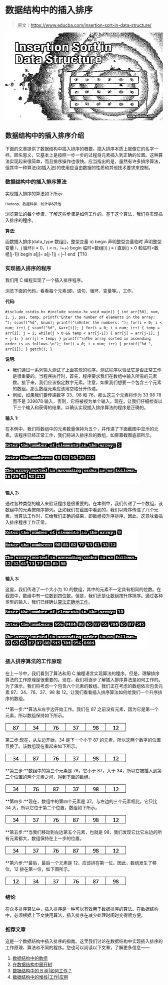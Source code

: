 # 数据结构中的插入排序

> 原文：<https://www.educba.com/insertion-sort-in-data-structure/>

![Insertion Sort in Data Structure](img/871fb166c08109c1ce6d2a0864583de0.png)



## 数据结构中的插入排序介绍

下面的文章提供了数据结构中插入排序的概要。插入排序本质上就像它的名字一样。顾名思义，它基本上是按照一步一步的过程将元素插入到正确的位置。这种算法实现起来很简单，而且排序操作也很快。应当指出的是，虽然有许多排序算法，但其中一种算法(如插入法)的使用应当由数据的性质和其他技术要求来控制。

### 数据结构中的插入排序算法

实现插入排序的算法如下所示:

<small>Hadoop、数据科学、统计学&其他</small>

浏览算法的每个步骤，了解这些步骤是如何工作的。基于这个算法，我们将实现插入排序的程序。

**算法:**

函数插入排序(data_type 数组[]，整型变量 n)
begin
声明整型变量临时
声明整型变量 I，j
循环(i = 0，i < n，i++)
begin
临时=数组[i] j = i
直到(j > 0 和临时<数组[j-1])
begin
a[j]= a[j-1]j = j–1
end【T10

### 实现插入排序的程序

我们用 C 编程实现了一个插入排序程序。

浏览下面的代码，看看每个元素(即。语句、循环、变量等。，工作。

**代码:**

`#include <stdio.h>
#include <conio.h>
void main()
{
int arr[50], num, i, j, pos, temp;
printf("Enter the number of elements in the array: ");
scanf("%d", &num);
printf("\nEnter the numbers: ");
for(i = 0; i < num; i++)
{
scanf("%d", &arr[i]);
}
for(i = 0; i < num; i++)
{
temp = arr[i];
j = i;
while(j > 0 && temp < arr[j-1])
{
arr[j] = arr[j-1];
j = j-1;
}
arr[j] = temp;
}
printf("\nThe array sorted in ascending order is as follows.\n");
for(i = 0; i < num; i++)
{
printf("%d ", arr[i]);
}
getch();
}`

**说明:**

*   我们通过一系列输入测试了上面实现的程序。测试程序以验证它是否正常工作是很重要的。当程序执行时，首先，程序要求我们在数组中输入所需的元素数。接下来，我们应该指定数字元素。注意，如果我们想要一个包含三个元素的数组，那么数组元素应该用空格分开传递。
*   例如，如果我们要传递数字 33、98 和 76，那么这三个元素将作为 33 98 78 而不是 339878 输入，否则，它将被视为单个输入。现在，让我们仔细检查以下三个输入和获得的结果，以确认实现插入排序算法的程序是正确的。

**输入 1:**

在本例中，我们将数组中的元素数量保持为五个，并传递了下面截图中显示的元素。该程序已经正常工作，我们将进入排序后的数组，如屏幕截图底部所示。

![Insertion Sort in Data Structure eg1](img/4a1ceb144a8f34165c064cc40eb7faeb.png)



**输入 2:**

通过各种类型的输入来验证程序是很重要的。在本例中，我们传递了一个数组，该数组中的元素按降序排列。正如我们在截图中看到的，我们以降序传递了八个元素。当算法工作时，它给我们正确的结果，即数组按升序排序。因此，这意味着插入排序程序工作正常。

![Insertion Sort in Data Structure eg2](img/ef6584d9d43e37705848f5f5690a9ba6.png)



**输入 3:**

这里，我们传递了一个大小为 10 的数组，其中的元素不一定具有相同的位数。在截图中，数组中有一位数到四位数。但是，我们还是让数组按升序排序。通过各种类型的输入，我们已经确认[算法正确地工作](https://www.educba.com/what-is-an-algorithm/)。

![Insertion Sort in Data Structure eg3](img/b005a7dc2d72acc82e230ef3cf0d34f9.png)



### 插入排序算法的工作原理

在上一节中，我们看到了算法和用 C 编程语言实现算法的程序。但是，理解排序算法的工作原理是很重要的。现在，我们将逐步了解插入排序算法是如何工作的。为了演示，我们将考虑一个包含六个元素的数组。我们正在考虑的数组依次包含元素 87、34、76、37、98 和 12。让我们看看插入排序算法如何给我们一个升序排序的数组。

**第一步:**算法从左手边开始工作。我们在 87 之前没有元素，因为它是第一个元素，所以数组保持如下所示。

![insert 1](img/427d1ad6994247ea14db0ca31607373e.png)



第二步:现在，从左边开始，34 是下一个小于 87 的元素，所以这两个数字的位置互换了。该数组现在看起来如下所示。

![insert 2](img/99cab0e4af1d58f79d1e0bf0a5ff333d.png)



**第三步:**数组中的第三个元素是 76，它小于 87，大于 34，所以它被插入到第二个位置的两个元素之间，得到下面的数组。

![insert 3](img/3d6407297719cb581d101a47b2388d21.png)



**第四步:**现在，数组中的第四个元素是 37。与左边的三个元素相比，它只比 34 大，所以它位于第二个位置，数组如下所示。

![insert 4](img/06dba6059a1da8b0942d37ada1ea0e9a.png)



**第五步:**当我们移动到左边第五个元素，也就是 98，我们发现它比它左边的所有元素都大，数组保持在上一步的位置。

![insert 5](img/51f66833f053ff8693e91dba9c052473.png)



**第六步:**最后，最后一个元素是 12，应该排在第一位。因此，数组发生了移位，12 排在第一位，如下图所示。

![insert 6](img/908925273c1f4199ee25990e81071dbd.png)



### 结论

在众多排序算法中，插入排序是一种可以有效用于数据排序的算法。在数据结构中，必须根据上下文使用算法，插入排序在减少处理时间时变得很方便。

### 推荐文章

这是一个数据结构中插入排序的指南。这里我们讨论在数据结构中实现插入排序的工作原理、算法和不同的程序。您也可以阅读以下文章，了解更多信息——

1.  [数据结构中的数组](https://www.educba.com/arrays-in-data-structure/)
2.  [在数据结构中展开树](https://www.educba.com/splay-tree-in-data-structure/)
3.  [数据结构中的 B 树|如何工作？](https://www.educba.com/b-tree-in-data-structure/)
4.  [数据结构中的堆栈|工作|应用](https://www.educba.com/stack-in-data-structure/)





